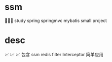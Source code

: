 # ssm
:tada::tada::tada: study spring springmvc mybatis small project

# desc

:chart_with_upwards_trend: :chart_with_upwards_trend: :chart_with_upwards_trend: 包含 ssm redis filter Interceptor 简单应用 
